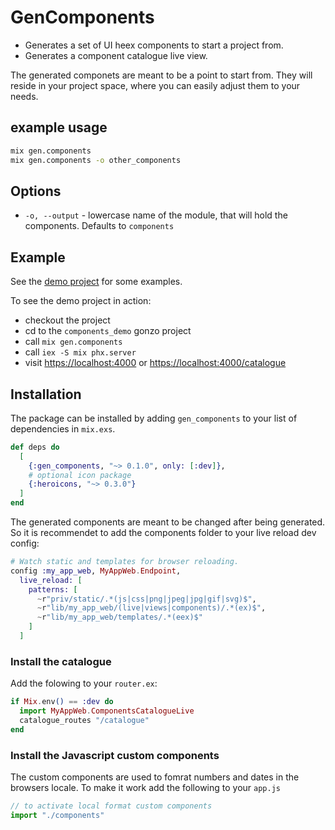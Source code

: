 # GenComponents
<!-- MDOC !-->

* Generates a set of UI heex components to start a project from.
* Generates a component catalogue live view.

The generated componets are meant to be a point to start from. They will
reside in your project space, where you can easily adjust them to your needs.

## example usage

```bash
mix gen.components
mix gen.components -o other_components
```

## Options

* `-o, --output` - lowercase name of the module,
  that will hold the components. Defaults to `components`

## Example

See the [demo project](https://github.com/inspired-consulting/gen_components/tree/main/components_demo)
for some examples.

To see the demo project in action:

* checkout the project
* cd to the `components_demo` gonzo project
* call `mix gen.components`
* call `iex -S mix phx.server`
* visit <https://localhost:4000> or <https://localhost:4000/catalogue>

## Installation

The package can be installed by adding `gen_components` to your list of
dependencies in `mix.exs`.

```elixir
def deps do
  [
    {:gen_components, "~> 0.1.0", only: [:dev]},
    # optional icon package
    {:heroicons, "~> 0.3.0"}
  ]
end
```

The generated components are meant to be changed after being generated. So it is
recommendet to add the components folder to your live reload dev config:

```elixir
# Watch static and templates for browser reloading.
config :my_app_web, MyAppWeb.Endpoint,
  live_reload: [
    patterns: [
      ~r"priv/static/.*(js|css|png|jpeg|jpg|gif|svg)$",
      ~r"lib/my_app_web/(live|views|components)/.*(ex)$",
      ~r"lib/my_app_web/templates/.*(eex)$"
    ]
  ]


```

### Install the catalogue

Add the folowing to your `router.ex`:

```elixir
if Mix.env() == :dev do
  import MyAppWeb.ComponentsCatalogueLive
  catalogue_routes "/catalogue"
end
```

### Install the Javascript custom components

The custom components are used to fomrat numbers and dates in the browsers locale.
To make it work add the following to your `app.js`

```javascript
// to activate local format custom components
import "./components"
```
